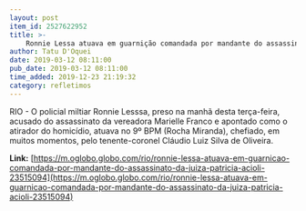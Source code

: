 ```yaml
---
layout: post
item_id: 2527622952
title: >-
    Ronnie Lessa atuava em guarnição comandada por mandante do assassinato da juíza Patrícia Acioli
author: Tatu D'Oquei
date: 2019-03-12 08:11:00
pub_date: 2019-03-12 08:11:00
time_added: 2019-12-23 21:19:32
category: refletimos
---
```


RIO - O policial miltiar Ronnie Lesssa, preso na manhã desta terça-feira, acusado do assassinato da vereadora Marielle Franco e apontado como o atirador do homicídio, atuava no 9º BPM (Rocha Miranda), chefiado, em muitos momentos, pelo tenente-coronel Cláudio Luiz Silva de Oliveira.

**Link:** [https://m.oglobo.globo.com/rio/ronnie-lessa-atuava-em-guarnicao-comandada-por-mandante-do-assassinato-da-juiza-patricia-acioli-23515094](https://m.oglobo.globo.com/rio/ronnie-lessa-atuava-em-guarnicao-comandada-por-mandante-do-assassinato-da-juiza-patricia-acioli-23515094)


